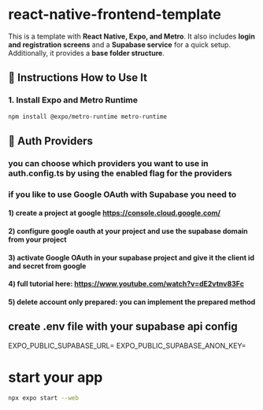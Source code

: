 # react-native-frontend-template
This is a template with **React Native, Expo, and Metro**. It also includes **login and registration screens** and a **Supabase service** for a quick setup. Additionally, it provides a **base folder structure**.

## 📌 Instructions How to Use It
### 1. Install Expo and Metro Runtime
```sh
npm install @expo/metro-runtime metro-runtime
```

## 📌 Auth Providers
### you can choose which providers you want to use in auth.config.ts by using the enabled flag for the providers
### if you like to use Google OAuth with Supabase you need to
#### 1) create a project at google https://console.cloud.google.com/
#### 2) configure google oauth at your project and use the supabase domain from your project
#### 3) activate Google OAuth in your supabase project and give it the client id and secret from google
#### 4) full tutorial here: https://www.youtube.com/watch?v=dE2vtnv83Fc
#### 5) delete account only prepared: you can implement the prepared method

## create .env file with your supabase api config
EXPO_PUBLIC_SUPABASE_URL=
EXPO_PUBLIC_SUPABASE_ANON_KEY=


# start your app
```sh
npx expo start --web
```